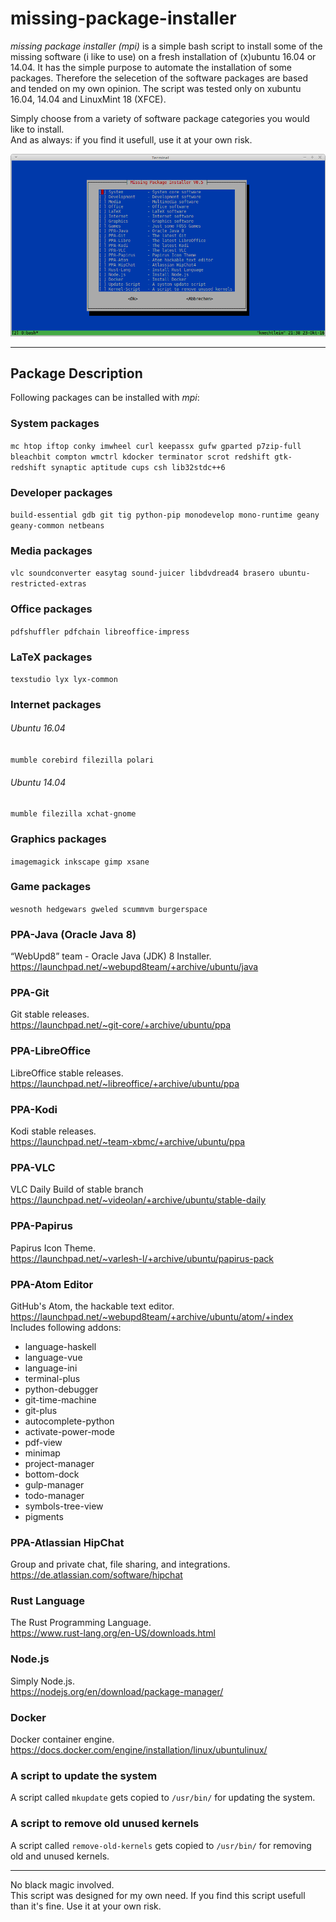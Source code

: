# missing-package-installer
*missing package installer (mpi)* is  a simple bash script to install some of the missing software (i like to use) on a fresh installation of (x)ubuntu 16.04 or 14.04. It has the simple purpose to automate the installation of some packages. Therefore the selecetion of the software packages are based and tended on my own opinion. The script was tested only on xubuntu 16.04, 14.04 and LinuxMint 18 (XFCE).

Simply choose from a variety of software package categories you would like to install.<br>
And as always: if you find it usefull, use it at your own risk.

![missing package installer](/img/mpi.png "missing package installer")

---
## Package Description
Following packages can be installed with *mpi*:

### System packages
`mc htop iftop conky imwheel curl keepassx gufw gparted p7zip-full bleachbit compton wmctrl kdocker terminator scrot redshift gtk-redshift synaptic aptitude cups csh lib32stdc++6`

### Developer packages
`build-essential gdb git tig python-pip monodevelop mono-runtime geany geany-common netbeans`

### Media packages
`vlc soundconverter easytag sound-juicer libdvdread4 brasero ubuntu-restricted-extras`

### Office packages
`pdfshuffler pdfchain libreoffice-impress`

### LaTeX packages
`texstudio lyx lyx-common`

### Internet packages
###### Ubuntu 16.04
`mumble corebird filezilla polari`
###### Ubuntu 14.04
`mumble filezilla xchat-gnome`

### Graphics packages
`imagemagick inkscape gimp xsane`

### Game packages
`wesnoth hedgewars gweled scummvm burgerspace`

### PPA-Java (Oracle Java 8)
“WebUpd8” team - Oracle Java (JDK) 8 Installer.<br>
https://launchpad.net/~webupd8team/+archive/ubuntu/java

### PPA-Git
Git stable releases.<br>
https://launchpad.net/~git-core/+archive/ubuntu/ppa

### PPA-LibreOffice
LibreOffice stable releases.<br>
https://launchpad.net/~libreoffice/+archive/ubuntu/ppa

### PPA-Kodi
Kodi stable releases.<br>
https://launchpad.net/~team-xbmc/+archive/ubuntu/ppa

### PPA-VLC
VLC Daily Build of stable branch<br>
https://launchpad.net/~videolan/+archive/ubuntu/stable-daily

### PPA-Papirus
Papirus Icon Theme.<br>
https://launchpad.net/~varlesh-l/+archive/ubuntu/papirus-pack

### PPA-Atom Editor
GitHub's Atom, the hackable text editor.
https://launchpad.net/~webupd8team/+archive/ubuntu/atom/+index <br>
Includes following addons:
- language-haskell
- language-vue  
- language-ini
- terminal-plus
- python-debugger
- git-time-machine
- git-plus
- autocomplete-python
- activate-power-mode
- pdf-view
- minimap
- project-manager
- bottom-dock
- gulp-manager
- todo-manager
- symbols-tree-view
- pigments

### PPA-Atlassian HipChat
Group and private chat, file sharing, and integrations.<br>
https://de.atlassian.com/software/hipchat

### Rust Language
The Rust Programming Language.<br>
https://www.rust-lang.org/en-US/downloads.html

### Node.js
Simply Node.js.<br>
https://nodejs.org/en/download/package-manager/

### Docker
Docker container engine.<br>
https://docs.docker.com/engine/installation/linux/ubuntulinux/

### A script to update the system
A script called `mkupdate` gets copied to `/usr/bin/` for updating the system.<br>

### A script to remove old unused kernels
A script called `remove-old-kernels` gets copied to `/usr/bin/` for removing old and unused kernels.<br>

---
No black magic involved.<br>
This script was designed for my own need. If you find this script usefull than it's fine. Use it at your own risk.
